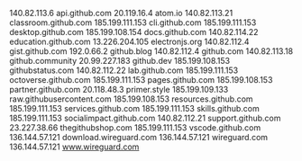 140.82.113.6 api.github.com
20.119.16.4 atom.io
140.82.113.21 classroom.github.com
185.199.111.153 cli.github.com
185.199.111.153 desktop.github.com
185.199.108.154 docs.github.com
140.82.114.22 education.github.com
13.226.204.105 electronjs.org
140.82.112.4 gist.github.com
192.0.66.2 github.blog
140.82.112.4 github.com
140.82.113.18 github.community
20.99.227.183 github.dev
185.199.108.153 githubstatus.com
140.82.112.22 lab.github.com
185.199.111.153 octoverse.github.com
185.199.111.153 pages.github.com
185.199.108.153 partner.github.com
20.118.48.3 primer.style
185.199.109.133 raw.githubusercontent.com
185.199.108.153 resources.github.com
185.199.111.153 services.github.com
185.199.111.153 skills.github.com
185.199.111.153 socialimpact.github.com
140.82.112.21 support.github.com
23.227.38.66 thegithubshop.com
185.199.111.153 vscode.github.com
136.144.57.121 download.wireguard.com
136.144.57.121 wireguard.com
136.144.57.121 www.wireguard.com
